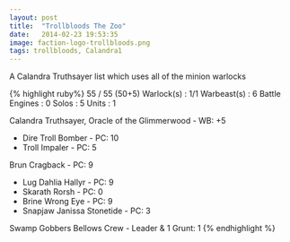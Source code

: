 ```yaml
---
layout: post
title:  "Trollbloods The Zoo"
date:   2014-02-23 19:53:35
image: faction-logo-trollbloods.png      
tags: trollbloods, Calandra1
---
```

A Calandra Truthsayer list which uses all of the minion warlocks

{% highlight ruby%}
55 / 55 (50+5)    Warlock(s) : 1/1    Warbeast(s) : 6    Battle Engines : 0    Solos : 5    Units : 1

Calandra Truthsayer, Oracle of the Glimmerwood - WB: +5
-    Dire Troll Bomber - PC: 10
-    Troll Impaler - PC: 5

Brun Cragback - PC: 9
-    Lug
Dahlia Hallyr - PC: 9
-    Skarath
Rorsh - PC: 0
-    Brine
Wrong Eye - PC: 9
-    Snapjaw
Janissa Stonetide - PC: 3

Swamp Gobbers Bellows Crew - Leader & 1 Grunt: 1
{% endhighlight %}
